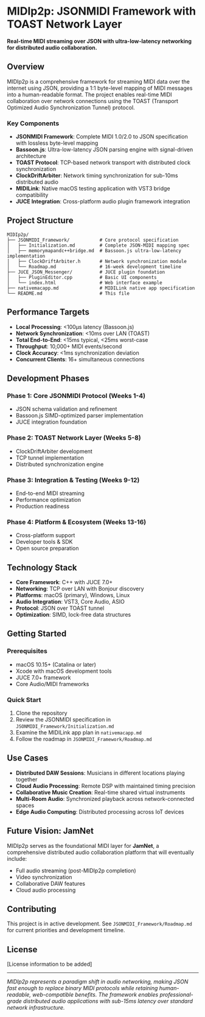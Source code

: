 # MIDIp2p: JSONMIDI Framework with TOAST Network Layer

**Real-time MIDI streaming over JSON with ultra-low-latency networking for distributed audio collaboration.**

## Overview

MIDIp2p is a comprehensive framework for streaming MIDI data over the internet using JSON, providing a 1:1 byte-level mapping of MIDI messages into a human-readable format. The project enables real-time MIDI collaboration over network connections using the TOAST (Transport Optimized Audio Synchronization Tunnel) protocol.

### Key Components

- **JSONMIDI Framework**: Complete MIDI 1.0/2.0 to JSON specification with lossless byte-level mapping
- **Bassoon.js**: Ultra-low-latency JSON parsing engine with signal-driven architecture
- **TOAST Protocol**: TCP-based network transport with distributed clock synchronization  
- **ClockDriftArbiter**: Network timing synchronization for sub-10ms distributed audio
- **MIDILink**: Native macOS testing application with VST3 bridge compatibility
- **JUCE Integration**: Cross-platform audio plugin framework integration

## Project Structure

```
MIDIp2p/
├── JSONMIDI_Framework/           # Core protocol specification
│   ├── Initialization.md         # Complete JSON-MIDI mapping spec
│   ├── memorymapandc++bridge.md  # Bassoon.js ultra-low-latency implementation
│   ├── ClockDriftArbiter.h       # Network synchronization module
│   └── Roadmap.md                # 16-week development timeline
├── JUCE_JSON_Messenger/          # JUCE plugin foundation
│   ├── PluginEditor.cpp          # Basic UI components
│   └── index.html                # Web interface example
├── nativemacapp.md               # MIDILink native app specification
└── README.md                     # This file
```

## Performance Targets

- **Local Processing**: <100μs latency (Bassoon.js)
- **Network Synchronization**: <10ms over LAN (TOAST)
- **Total End-to-End**: <15ms typical, <25ms worst-case
- **Throughput**: 10,000+ MIDI events/second
- **Clock Accuracy**: <1ms synchronization deviation
- **Concurrent Clients**: 16+ simultaneous connections

## Development Phases

### Phase 1: Core JSONMIDI Protocol (Weeks 1-4)
- JSON schema validation and refinement
- Bassoon.js SIMD-optimized parser implementation
- JUCE integration foundation

### Phase 2: TOAST Network Layer (Weeks 5-8)
- ClockDriftArbiter development
- TCP tunnel implementation  
- Distributed synchronization engine

### Phase 3: Integration & Testing (Weeks 9-12)
- End-to-end MIDI streaming
- Performance optimization
- Production readiness

### Phase 4: Platform & Ecosystem (Weeks 13-16)
- Cross-platform support
- Developer tools & SDK
- Open source preparation

## Technology Stack

- **Core Framework**: C++ with JUCE 7.0+
- **Networking**: TCP over LAN with Bonjour discovery
- **Platforms**: macOS (primary), Windows, Linux
- **Audio Integration**: VST3, Core Audio, ASIO
- **Protocol**: JSON over TOAST tunnel
- **Optimization**: SIMD, lock-free data structures

## Getting Started

### Prerequisites
- macOS 10.15+ (Catalina or later)
- Xcode with macOS development tools
- JUCE 7.0+ framework
- Core Audio/MIDI frameworks

### Quick Start
1. Clone the repository
2. Review the JSONMIDI specification in `JSONMIDI_Framework/Initialization.md`
3. Examine the MIDILink app plan in `nativemacapp.md`
4. Follow the roadmap in `JSONMIDI_Framework/Roadmap.md`

## Use Cases

- **Distributed DAW Sessions**: Musicians in different locations playing together
- **Cloud Audio Processing**: Remote DSP with maintained timing precision
- **Collaborative Music Creation**: Real-time shared virtual instruments
- **Multi-Room Audio**: Synchronized playback across network-connected spaces
- **Edge Audio Computing**: Distributed processing across IoT devices

## Future Vision: JamNet

MIDIp2p serves as the foundational MIDI layer for **JamNet**, a comprehensive distributed audio collaboration platform that will eventually include:

- Full audio streaming (post-MIDIp2p completion)
- Video synchronization
- Collaborative DAW features
- Cloud audio processing

## Contributing

This project is in active development. See `JSONMIDI_Framework/Roadmap.md` for current priorities and development timeline.

## License

[License information to be added]

---

*MIDIp2p represents a paradigm shift in audio networking, making JSON fast enough to replace binary MIDI protocols while retaining human-readable, web-compatible benefits. The framework enables professional-grade distributed audio applications with sub-15ms latency over standard network infrastructure.*
